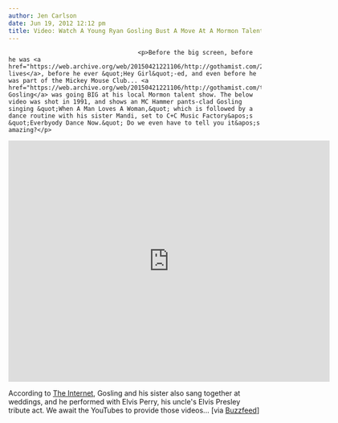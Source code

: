 ```yaml
---
author: Jen Carlson
date: Jun 19, 2012 12:12 pm
title: Video: Watch A Young Ryan Gosling Bust A Move At A Mormon Talent Show
---
```


	
										<p>Before the big screen, before he was <a href="https://web.archive.org/web/20150421221106/http://gothamist.com/2012/04/03/ryan_gosling_just_saved_someone_fro.php">saving lives</a>, before he ever &quot;Hey Girl&quot;-ed, and even before he was part of the Mickey Mouse Club... <a href="https://web.archive.org/web/20150421221106/http://gothamist.com/tags/ryangosling">Ryan Gosling</a> was going BIG at his local Mormon talent show. The below video was shot in 1991, and shows an MC Hammer pants-clad Gosling singing &quot;When A Man Loves A Woman,&quot; which is followed by a dance routine with his sister Mandi, set to C+C Music Factory&apos;s &quot;Everbyody Dance Now.&quot; Do we even have to tell you it&apos;s amazing?</p>

<p><iframe width="640" height="480" src="https://web.archive.org/web/20150421221106if_/http://www.youtube.com/embed/dJQvXCoNDzM" frameborder="0" allowfullscreen></iframe></p>

<p>According to <a href="https://web.archive.org/web/20150421221106/http://en.wikipedia.org/wiki/Ryan_gosling#Early_life">The Internet</a>, Gosling and his sister also sang together at weddings, and he performed with Elvis Perry, his uncle&apos;s Elvis Presley tribute act. We await the YouTubes to provide those videos... [via <a href="https://web.archive.org/web/20150421221106/http://www.buzzfeed.com/whitneyjefferson/young-ryan-gosling-sings-and-dances-in-mormon-tale?utm_campaign=socialflow&amp;utm_source=twitter&amp;utm_medium=buzzfeed">Buzzfeed</a>]</p>					
										
									
				